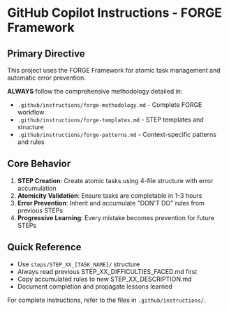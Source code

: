 # GitHub Copilot Instructions - FORGE Framework

## Primary Directive
This project uses the FORGE Framework for atomic task management and automatic error prevention. 

**ALWAYS** follow the comprehensive methodology detailed in:
- `.github/instructions/forge-methodology.md` - Complete FORGE workflow
- `.github/instructions/forge-templates.md` - STEP templates and structure  
- `.github/instructions/forge-patterns.md` - Context-specific patterns and rules

## Core Behavior
1. **STEP Creation**: Create atomic tasks using 4-file structure with error accumulation
2. **Atomicity Validation**: Ensure tasks are completable in 1-3 hours
3. **Error Prevention**: Inherit and accumulate "DON'T DO" rules from previous STEPs
4. **Progressive Learning**: Every mistake becomes prevention for future STEPs

## Quick Reference
- Use `steps/STEP_XX_[TASK_NAME]/` structure
- Always read previous STEP_XX_DIFFICULTIES_FACED.md first
- Copy accumulated rules to new STEP_XX_DESCRIPTION.md
- Document completion and propagate lessons learned

For complete instructions, refer to the files in `.github/instructions/`.
